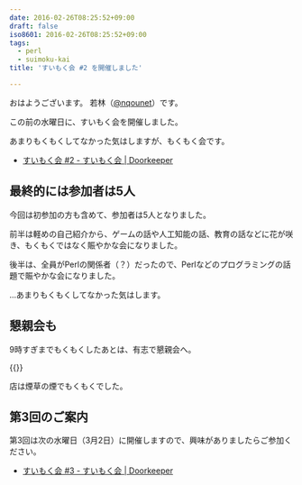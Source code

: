 ```yaml
---
date: 2016-02-26T08:25:52+09:00
draft: false
iso8601: 2016-02-26T08:25:52+09:00
tags:
  - perl
  - suimoku-kai
title: 'すいもく会 #2 を開催しました'

---
```


おはようございます。
若林（[@nqounet](https://twitter.com/nqounet)）です。

この前の水曜日に、すいもく会を開催しました。

あまりもくもくしてなかった気はしますが、もくもく会です。

* [すいもく会 #2 - すいもく会 | Doorkeeper](https://suimoku-kai.doorkeeper.jp/events/39187)

## 最終的には参加者は5人

今回は初参加の方も含めて、参加者は5人となりました。

前半は軽めの自己紹介から、ゲームの話や人工知能の話、教育の話などに花が咲き、もくもくではなく賑やかな会になりました。

後半は、全員がPerlの関係者（？）だったので、Perlなどのプログラミングの話題で賑やかな会になりました。

…あまりもくもくしてなかった気はします。

## 懇親会も

9時すぎまでもくもくしたあとは、有志で懇親会へ。

{{<tweet user="nqounet" id="702478218360725504">}}

店は煙草の煙でもくもくでした。

## 第3回のご案内

第3回は次の水曜日（3月2日）に開催しますので、興味がありましたらご参加ください。

* [すいもく会 #3 - すいもく会 | Doorkeeper](https://suimoku-kai.doorkeeper.jp/events/40048)
